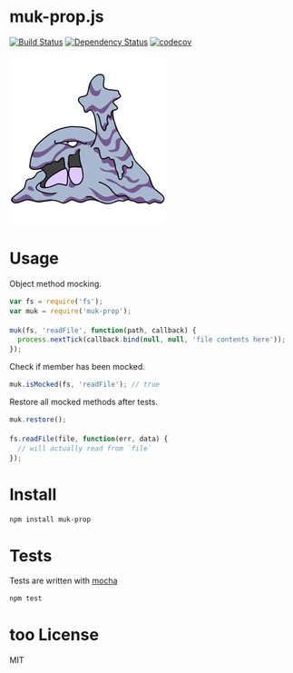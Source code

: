 # muk-prop.js

[![Build Status](https://secure.travis-ci.org/fent/muk-prop.js.svg)](http://travis-ci.org/fent/muk-prop.js)
[![Dependency Status](https://gemnasium.com/fent/muk-prop.js.svg)](https://gemnasium.com/fent/muk-prop.js)
[![codecov](https://codecov.io/gh/fent/muk-prop.js/branch/master/graph/badge.svg)](https://codecov.io/gh/fent/muk-prop.js)

![muk](muk.gif)

# Usage

Object method mocking.

```js
var fs = require('fs');
var muk = require('muk-prop');

muk(fs, 'readFile', function(path, callback) {
  process.nextTick(callback.bind(null, null, 'file contents here'));
});
```

Check if member has been mocked.

```js
muk.isMocked(fs, 'readFile'); // true
```

Restore all mocked methods after tests.

```js
muk.restore();

fs.readFile(file, function(err, data) {
  // will actually read from `file`
});
```


# Install

    npm install muk-prop


# Tests
Tests are written with [mocha](http://visionmedia.github.com/mocha/)

```bash
npm test
```

# too License
MIT

